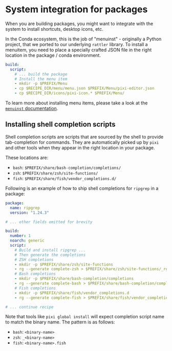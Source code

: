 # System integration for packages

When you are building packages, you might want to integrate with the system to install shortcuts, desktop icons, etc.

In the Conda ecosystem, this is the job of "menuinst" - originally a Python project, that we ported to our underlying `rattler` library.
To install a menuitem, you need to place a specially crafted JSON file in the right location in the package / conda environment.

```yaml title="recipe.yaml"
build:
  script:
    # ... build the package
    # Install the menu item
    - mkdir -p $PREFIX/Menu
    - cp $RECIPE_DIR/menu/menu.json $PREFIX/Menu/pixi-editor.json
    - cp $RECIPE_DIR/icons/pixi-icon.* $PREFIX/Menu/
```

To learn more about installing menu items, please take a look at the [`menuinst` documentation](https://conda.github.io/menuinst/).

## Installing shell completion scripts

Shell completion scripts are scripts that are sourced by the shell to provide tab-completion for commands.
They are automatically picked up by `pixi` and other tools when they appear in the right location in your package.

These locations are:

- `bash`: `$PREFIX/share/bash-completion/completions/`
- `zsh`: `$PREFIX/share/zsh/site-functions/`
- `fish`: `$PREFIX/share/fish/vendor_completions.d/`

Following is an example of how to ship shell completions for `ripgrep` in a package:

```yaml title="recipe.yaml"
package:
  name: ripgrep
  version: "1.24.3"

# ... other fields omitted for brevity

build:
  number: 1
  noarch: generic
  script:
    # Build and install ripgrep ...
    # Then generate the completions
    # ZSH completions
    - mkdir -p $PREFIX/share/zsh/site-functions
    - rg --generate complete-zsh > $PREFIX/share/zsh/site-functions/_rg
    # Bash completions
    - mkdir -p $PREFIX/share/bash-completion/completions
    - rg --generate complete-bash > $PREFIX/share/bash-completion/completions/rg
    # Fish completions
    - mkdir -p $PREFIX/share/fish/vendor_completions.d
    - rg --generate complete-fish > $PREFIX/share/fish/vendor_completions.d/rg.fish

# ... continue recipe
```

Note that tools like `pixi global install` will expect completion script name to match the binary name. The pattern is as follows:

- `bash`: `<binary-name>`
- `zsh`: `_<binary-name>`
- `fish`: `<binary-name>.fish`
